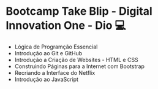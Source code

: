 # Bootcamp Take Blip - Digital Innovation One - Dio 💻

- Lógica de Programção Essencial
- Introdução ao Git e GitHub
- Introdução a Criação de Websites - HTML e CSS
- Construindo Páginas para a Internet com Bootstrap
- Recriando a Interface do Netflix
- Introdução ao JavaScript
